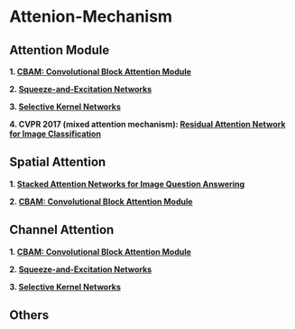 # Attenion-Mechanism

## Attention Module
__1\. [CBAM: Convolutional Block Attention Module](https://arxiv.org/pdf/1807.06521.pdf)__

__2\. [Squeeze-and-Excitation Networks](https://arxiv.org/pdf/1709.01507.pdf)__

__3\. [Selective Kernel Networks](https://arxiv.org/pdf/1903.06586.pdf)__

__4\. CVPR 2017 (mixed attention mechanism): [Residual Attention Network for Image Classification](https://arxiv.org/pdf/1704.06904.pdf)__ 

## Spatial Attention
__1\. [Stacked Attention Networks for Image Question Answering](https://arxiv.org/pdf/1511.02274.pdf)__

__2\. [CBAM: Convolutional Block Attention Module](https://arxiv.org/pdf/1807.06521.pdf)__

## Channel Attention
__1\. [CBAM: Convolutional Block Attention Module](https://arxiv.org/pdf/1807.06521.pdf)__

__2\. [Squeeze-and-Excitation Networks](https://arxiv.org/pdf/1709.01507.pdf)__

__3\. [Selective Kernel Networks](https://arxiv.org/pdf/1903.06586.pdf)__

## Others

